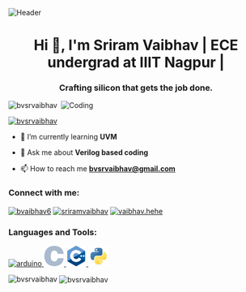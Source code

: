 ![Header](https://ibb.co/FbRs3XC9)
<h1 align="center">Hi 👋, I'm Sriram Vaibhav | ECE undergrad at IIIT Nagpur |</h1>
<h3 align="center">Crafting silicon that gets the job done.</h3>
<img align="right" alt="Coding" width="400" src="(img align="right" alt="Coding" width="400" src="https://i.pinimg.com/originals/f9/b8/8d/f9b88deeae101d6a8572063bb63c286e.gif")>
<p align="left"> <img src="https://komarev.com/ghpvc/?username=bvsrvaibhav&label=Profile%20views&color=0e75b6&style=flat" alt="bvsrvaibhav" /> </p>

<p align="left"> <a href="https://github.com/ryo-ma/github-profile-trophy"><img src="https://github-profile-trophy.vercel.app/?username=bvsrvaibhav" alt="bvsrvaibhav" /></a> </p>

- 🌱 I’m currently learning **UVM**

- 💬 Ask me about **Verilog based coding**

- 📫 How to reach me **bvsrvaibhav@gmail.com**

<h3 align="left">Connect with me:</h3>
<p align="left">
<a href="https://twitter.com/bvaibhav6" target="blank"><img align="center" src="https://raw.githubusercontent.com/rahuldkjain/github-profile-readme-generator/master/src/images/icons/Social/twitter.svg" alt="bvaibhav6" height="30" width="40" /></a>
<a href="https://linkedin.com/in/sriramvaibhav" target="blank"><img align="center" src="https://raw.githubusercontent.com/rahuldkjain/github-profile-readme-generator/master/src/images/icons/Social/linked-in-alt.svg" alt="sriramvaibhav" height="30" width="40" /></a>
<a href="https://instagram.com/vaibhav.hehe" target="blank"><img align="center" src="https://raw.githubusercontent.com/rahuldkjain/github-profile-readme-generator/master/src/images/icons/Social/instagram.svg" alt="vaibhav.hehe" height="30" width="40" /></a>
</p>

<h3 align="left">Languages and Tools:</h3>
<p align="left"> <a href="https://www.arduino.cc/" target="_blank" rel="noreferrer"> <img src="https://cdn.worldvectorlogo.com/logos/arduino-1.svg" alt="arduino" width="40" height="40"/> </a> <a href="https://www.cprogramming.com/" target="_blank" rel="noreferrer"> <img src="https://raw.githubusercontent.com/devicons/devicon/master/icons/c/c-original.svg" alt="c" width="40" height="40"/> </a> <a href="https://www.w3schools.com/cpp/" target="_blank" rel="noreferrer"> <img src="https://raw.githubusercontent.com/devicons/devicon/master/icons/cplusplus/cplusplus-original.svg" alt="cplusplus" width="40" height="40"/> </a> <a href="https://www.python.org" target="_blank" rel="noreferrer"> <img src="https://raw.githubusercontent.com/devicons/devicon/master/icons/python/python-original.svg" alt="python" width="40" height="40"/> </a> </p>

<p><img align="left" src="https://github-readme-stats.vercel.app/api/top-langs?username=bvsrvaibhav&show_icons=true&locale=en&layout=compact" alt="bvsrvaibhav" /></p>

<p>&nbsp;<img align="center" src="https://github-readme-stats.vercel.app/api?username=bvsrvaibhav&show_icons=true&locale=en" alt="bvsrvaibhav" /></p>
